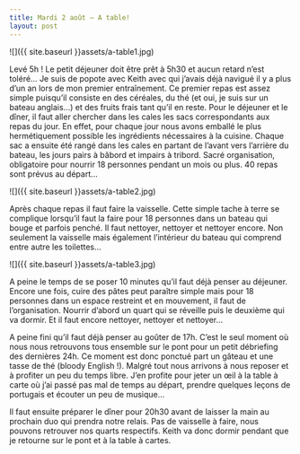 ```yaml
---
title: Mardi 2 août – A table!
layout: post
---
```


![]({{ site.baseurl }}assets/a-table1.jpg)

Levé 5h ! Le petit déjeuner doit être prêt à 5h30 et aucun retard n’est toléré… Je suis de popote avec Keith avec qui j’avais déjà navigué il y a plus d’un an lors de mon premier entraînement. Ce premier repas est assez simple puisqu’il consiste en des céréales, du thé (et oui, je suis sur un bateau anglais…) et des fruits frais tant qu’il en reste. Pour le déjeuner et le dîner, il faut aller chercher dans les cales les sacs correspondants aux repas du jour. En effet, pour chaque jour nous avons emballé le plus hermétiquement possible les ingrédients nécessaires à la cuisine. Chaque sac a ensuite été rangé dans les cales en partant de l’avant vers l’arrière du bateau, les jours pairs à bâbord et impairs à tribord. Sacré organisation, obligatoire pour nourrir 18 personnes pendant un mois ou plus. 40 repas sont prévus au départ...

![]({{ site.baseurl }}assets/a-table2.jpg)

Après chaque repas il faut faire la vaisselle. Cette simple tache à terre se complique lorsqu’il faut la faire pour 18 personnes dans un bateau qui bouge et parfois penché. Il faut nettoyer, nettoyer et nettoyer encore. Non seulement la vaisselle mais également l’intérieur du bateau qui comprend entre autre les toilettes…

![]({{ site.baseurl }}assets/a-table3.jpg)

A peine le temps de se poser 10 minutes qu’il faut déjà penser au déjeuner. Encore une fois, cuire des pâtes peut paraître simple mais pour 18 personnes dans un espace restreint et en mouvement, il faut de l’organisation. Nourrir d’abord un quart qui se réveille puis le deuxième qui va dormir. Et il faut encore nettoyer, nettoyer et nettoyer…

A peine fini qu’il faut déjà penser au goûter de 17h. C’est le seul moment où nous nous retrouvons tous ensemble sur le pont pour un petit débriefing des dernières 24h. Ce moment est donc ponctué part un gâteau et une tasse de thé (bloody English !). Malgré tout nous arrivons à nous reposer et à profiter un peu du temps libre. J’en profite pour jeter un œil à la table à carte où j’ai passé pas mal de temps au départ, prendre quelques leçons de portugais et écouter un peu de musique…

Il faut ensuite préparer le dîner pour 20h30 avant de laisser la main au prochain duo qui prendra notre relais. Pas de vaisselle à faire, nous pouvons retrouver nos quarts respectifs. Keith va donc dormir pendant que je retourne sur le pont et à la table à cartes.
